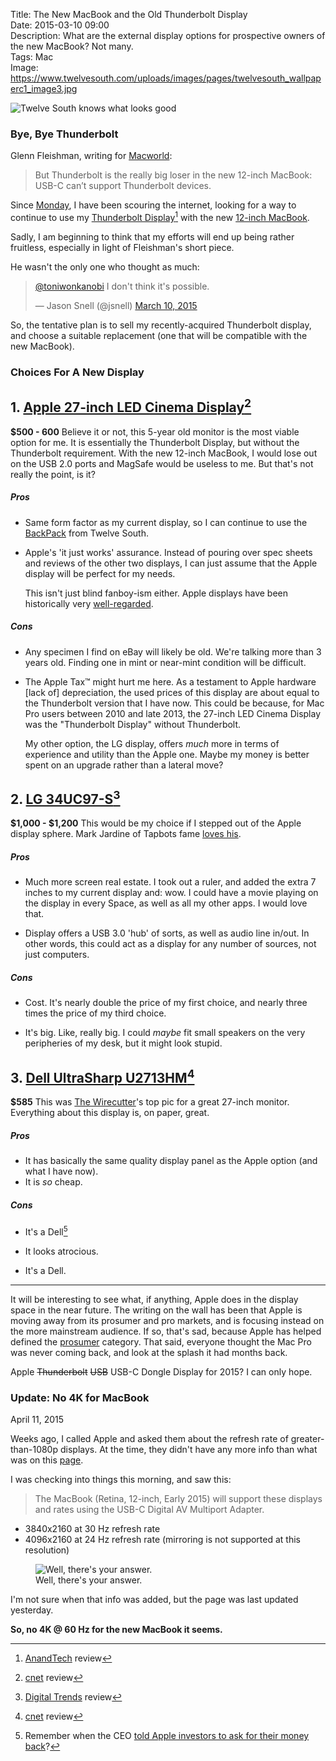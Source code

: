 Title: The New MacBook and the Old Thunderbolt Display  
Date: 2015-03-10 09:00  
Description: What are the external display options for prospective owners of the new MacBook? Not many.  
Tags: Mac  
Image: https://www.twelvesouth.com/uploads/images/pages/twelvesouth_wallpaperc1_image3.jpg  

![Twelve South knows what looks good][photo]

### Bye, Bye Thunderbolt

Glenn Fleishman, writing for [Macworld][macworld]:

> But Thunderbolt is the really big loser in the new 12-inch MacBook: USB-C can’t support Thunderbolt devices.

Since [Monday][apple], I have been scouring the internet, looking for a way to continue to use my [Thunderbolt Display][apple 2][^tbd] with the new [12-inch MacBook][theoveranalyzed].

Sadly, I am beginning to think that my efforts will end up being rather fruitless, especially in light of Fleishman's short piece.

He wasn't the only one who thought as much:

<blockquote lang="en"><p><a href="https://twitter.com/ToniWonKanobi" title="Me on Twitter">@toniwonkanobi</a> I don&#39;t think it&#39;s possible.</p>&mdash; Jason Snell (@jsnell) <a href="https://twitter.com/jsnell/status/575428012935675904" title="Jason Snell responding to my question">March 10, 2015</a></blockquote>

So, the tentative plan is to sell my recently-acquired Thunderbolt display, and choose a suitable replacement (one that will be compatible with the new MacBook).

### Choices For A New Display

## 1. [Apple 27-inch LED Cinema Display][apple 2][^cd]		

**$500 - 600** Believe it or not, this 5-year old monitor is the most viable option for me. It is essentially the Thunderbolt Display, but without the Thunderbolt requirement. With the new 12-inch MacBook, I would lose out on the USB 2.0 ports and MagSafe would be useless to me. But that's not really the point, is it? 

##### Pros
				
* Same form factor as my current display, so I can continue to use the [BackPack][twelvesouth] from Twelve South.
* Apple's 'it just works' assurance. Instead of pouring over spec sheets and reviews of the other two displays, I can just assume that the Apple display will be perfect for my needs.

	This isn't just blind fanboy-ism either. Apple displays have been historically very [well-regarded][cnet]. 

##### Cons

* Any specimen I find on eBay will likely be old. We're talking more than 3 years old. Finding one in mint or near-mint condition will be difficult.

* The Apple Tax™ might hurt me here. As a testament to Apple hardware [lack of] depreciation, the used prices of this display are about equal to the Thunderbolt version that I have now. This could be because, for Mac Pro users between 2010 and late 2013, the 27-inch LED Cinema Display was the "Thunderbolt Display" without Thunderbolt. 

	My other option, the LG display, offers *much* more in terms of experience and utility than the Apple one. Maybe my money is better spent on an upgrade rather than a lateral move?
			
## 2. [LG 34UC97-S][lg][^lg]

**$1,000 - $1,200** This would be my choice if I stepped out of the Apple display sphere. Mark Jardine of Tapbots fame [loves his][twitter].

##### Pros

* Much more screen real estate. I took out a ruler, and added the extra 7 inches to my current display and: wow. I could have a movie playing on the display in every Space, as well as all my other apps. I would love that. 

* Display offers a USB 3.0 'hub' of sorts, as well as audio line in/out. In other words, this could act as a display for any number of sources, not just computers.

##### Cons

* Cost. It's nearly double the price of my first choice, and nearly three times the price of my third choice.

* It's big. Like, really big. I could *maybe* fit small speakers on the very peripheries of my desk, but it might look stupid.
			
## 3. [Dell UltraSharp U2713HM][dell][^us]

**$585** This was [The Wirecutter][thewirecutter]'s top pic for a great 27-inch monitor. Everything about this display is, on paper, great. 
			
##### Pros
			
* It has basically the same quality display panel as the Apple option (and what I have now).
* It is *so* cheap. 

##### Cons

* It's a Dell[^md]

* It looks atrocious.

* It's a Dell.
			
***

It will be interesting to see what, if anything, Apple does in the display space in the near future. The writing on the wall has been that Apple is moving away from its prosumer and pro markets, and is focusing instead on the more mainstream audience. If so, that's sad, because Apple has helped defined the [prosumer][wikipedia] category. That said, everyone thought the Mac Pro was never coming back, and look at the splash it had months back.

Apple <s>Thunderbolt</s> <s>USB</s> USB-C Dongle Display for 2015? I can only hope. 

<aside class="update">

### Update: No 4K for MacBook
<p class="updateTime"><time datetime="2015-04-11">April 11, 2015</time></p>

Weeks ago, I called Apple and asked them about the refresh rate of greater-than-1080p displays. At the time, they didn't have any more info than what was on this [page][applep].

I was checking into things this morning, and saw this:

> The MacBook (Retina, 12-inch, Early 2015) will support these displays and rates using the USB-C Digital AV Multiport Adapter.

* 3840x2160 at 30 Hz refresh rate
* 4096x2160 at 24 Hz refresh rate (mirroring is not supported at this resolution)
	
<figure>
	<img class="screenshot iphone" src="http://d.pr/i/JI2b+" alt="Well, there's your answer." title="Well, there's your answer.">
	<figcaption>Well, there's your answer.</figcaption>
</figure>

I'm not sure when that info was added, but the page was last updated yesterday.

**So, no 4K @ 60 Hz for the new MacBook it seems.**

</aside>

[^tbd]: [AnandTech][youtube] review
[^cd]: [cnet][cnet] review
[^lg]: [Digital Trends][digitaltrends] review
[^us]: [cnet][cnet 2] review
[^md]: Remember when the CEO [told Apple investors to ask for their money back][cnet 3]?

[applep]: https://support.apple.com/en-us/HT202856 "Apple Support Page: 'Use 4K displays and Ultra HD TVs with your Mac'"
[apple]: http://www.apple.com/live/2015-mar-event/ "Apple's live event for March 2015"
[apple 2]: https://www.apple.com/displays "Product page for Apple's displays"
[cnet]: http://www.cnet.com/products/apple-led-cinema-display-27-inch-2010/ "Cnet reviewing the LED Cinema Display from 2010"
[cnet 2]: http://www.cnet.com/products/dell-u2713hm/ "Cnet reviewing Dell's U2713 (Thunderbolt Display competitor)"
[cnet 3]: http://news.cnet.com/Dell-Apple-should-close-shop/2100-1001_3-203937.html "Cnet covering Michael Dell's suggestion that Apple close up shop and give the money back to the shareholders"
[dell]: http://www.dell.com/ed/business/p/dell-u2713hm/pd "Dell's product page for the U2713"
[digitaltrends]: http://www.digitaltrends.com/monitor-reviews/lg-34uc97-review/ "Review of LG's 34UC97 (Mark Jardine's monitor)"
[lg]: http://www.lg.com/us/monitors/lg-34UC97-S-ultrawide-monitor "LG's product page for the 34UC97"
[macworld]: http://www.macworld.com/article/2894423/thunderbolted-usb-c-is-our-new-connection-overlord-get-used-to-it.html "Macworld: Thunderbolt gone?"
[photo]: https://www.twelvesouth.com/uploads/images/pages/twelvesouth_wallpaperc1_image3.jpg "Twelve South knows what looks good"
[theoveranalyzed]: /2015/3/9/hands-on-with-the-new-12-inch-macbook-with-retina-display "My link to the first hands-on with the new MacBook"
[thewirecutter]: http://thewirecutter.com/reviews/a-great-27-inch-lcd-monitor/ "Wirecutter reviews for 27-inch monitors"
[twelvesouth]: https://www.twelvesouth.com/product/backpack-for-imac "Twelve South's BackPack for iMac/ACD/TD"
[twitter]: https://twitter.com/markjardine/status/575430861077676032 "Mark Jardine loves his LG monitor"
[wikipedia]: https://en.wikipedia.org/wiki/Prosumer "Wikipedia: Prosumer"
[youtube]: https://www.youtube.com/watch?v=8Z7RxvkqF5I "AnandTech's review of the Thunderbolt Display"
